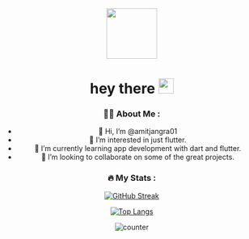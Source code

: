 <div id="header" align="center">
  <img src="https://media.giphy.com/media/M9gbBd9nbDrOTu1Mqx/giphy.gif" width="100"/>
  <div id="badges">
 <h1>
  hey there
  <img src="https://media.giphy.com/media/hvRJCLFzcasrR4ia7z/giphy.gif" width="30px"/>
</h1> 

### :woman_technologist: About Me :
- 👋 Hi, I’m @amitjangra01
- 👀 I’m interested in just flutter.
- 🌱 I’m currently learning app development with dart and flutter.
- 💞️ I’m looking to collaborate on some of the great projects.

<!-- - 📫 How to reach me #Socials -->

<!---
amitjangra01/amitjangra01 is a ✨ special ✨ repository because its `README.md` (this file) appears on your GitHub profile.
You can click the Preview link to take a look at your changes.
--->
### :fire: My Stats :

[![GitHub Streak](http://github-readme-streak-stats.herokuapp.com?user=amitjangra01&theme=dark&background=000000)](https://git.io/streak-stats)

[![Top Langs](https://github-readme-stats.vercel.app/api/top-langs/?username=amitjangra01&layout=compact&theme=vision-friendly-dark)](https://github.com/anuraghazra/github-readme-stats)

![counter](https://en9n8xkcc2t8lmc.m.pipedream.net)

</div>

